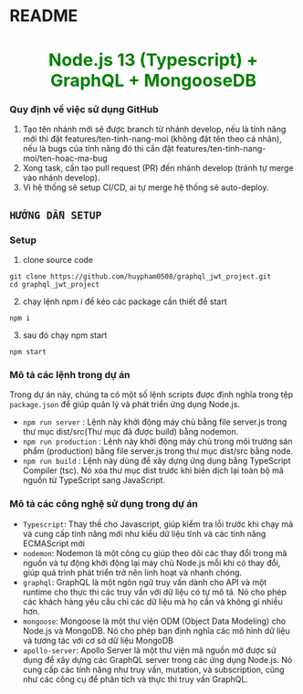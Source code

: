 # README

<h1 align="center" style="font-size: 30px; color: green">Node.js 13 (Typescript) + GraphQL + MongooseDB</h1>

### Quy định về việc sử dụng GitHub

1. Tạo tên nhánh mới sẽ được branch từ nhánh develop, nếu là tính năng mới thì đặt features/ten-tinh-nang-moi (không đặt tên theo cá nhân), nếu là bugs của tính năng đó thì cần đặt features/ten-tinh-nang-moi/ten-hoac-ma-bug
2. Xong task, cần tạo pull request (PR) đến nhánh develop (tránh tự merge vào nhánh develop).
3. Vì hệ thống sẽ setup CI/CD, ai tự merge hệ thống sẽ auto-deploy.

## `HƯỚNG DẪN SETUP`

### Setup

1. clone source code

```
git clone https://github.com/huypham0508/graphql_jwt_project.git
cd graphql_jwt_project
```

2. chạy lệnh npm i để kéo các package cần thiết để start

```shell
npm i
```

3. sau đó chạy npm start

```shell
npm start
```

### Mô tả các lệnh trong dự án

Trong dự án này, chúng ta có một số lệnh scripts được định nghĩa trong tệp `package.json` để giúp quản lý và phát triển ứng dụng Node.js.

- `npm run server` : Lệnh này khởi động máy chủ bằng file server.js trong thư mục dist/src(Thư mục đã được build) bằng nodemon.
- `npm run production` : Lệnh này khởi động máy chủ trong môi trường sản phẩm (production) bằng file server.js trong thư mục dist/src bằng node.
- `npm run build` : Lệnh này dùng để xây dựng ứng dụng bằng TypeScript Compiler (tsc). Nó xóa thư mục dist trước khi biên dịch lại toàn bộ mã nguồn từ TypeScript sang JavaScript.

### Mô tả các công nghệ sử dụng trong dự án

- `Typescript`: Thay thế cho Javascript, giúp kiểm tra lỗi trước khi chạy mã và cung cấp tính năng mới như kiểu dữ liệu tĩnh và các tính năng ECMAScript mới
- `nodemon`: Nodemon là một công cụ giúp theo dõi các thay đổi trong mã nguồn và tự động khởi động lại máy chủ Node.js mỗi khi có thay đổi, giúp quá trình phát triển trở nên linh hoạt và nhanh chóng.
- `graphql`: GraphQL là một ngôn ngữ truy vấn dành cho API và một runtime cho thực thi các truy vấn với dữ liệu có tự mô tả. Nó cho phép các khách hàng yêu cầu chỉ các dữ liệu mà họ cần và không gì nhiều hơn.
- `mongoose`: Mongoose là một thư viện ODM (Object Data Modeling) cho Node.js và MongoDB. Nó cho phép bạn định nghĩa các mô hình dữ liệu và tương tác với cơ sở dữ liệu MongoDB
- `apollo-server`: Apollo Server là một thư viện mã nguồn mở được sử dụng để xây dựng các GraphQL server trong các ứng dụng Node.js. Nó cung cấp các tính năng như truy vấn, mutation, và subscription, cũng như các công cụ để phân tích và thực thi truy vấn GraphQL.
